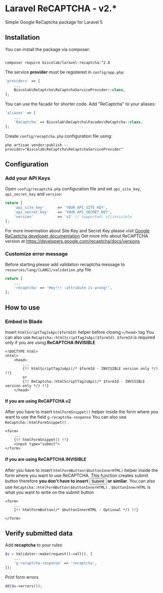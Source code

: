 # Laravel ReCAPTCHA - v2.*
Simple Google ReCaptcha package for Laravel 5

## Installation

You can install the package via composer:
```sh

composer require biscolab/laravel-recaptcha:^2.0
```
The service **provider** must be registered in `config/app.php`:
```php
'providers' => [
    ...
    Biscolab\ReCaptcha\ReCaptchaServiceProvider::class,
];
```
You can use the facade for shorter code. Add "ReCaptcha" to your aliases:
```php
'aliases' => [
    ...
    'ReCaptcha' => Biscolab\ReCaptcha\Facades\ReCaptcha::class,
];
```
Create `config/recaptcha.php` configuration file using:
```su
php artisan vendor:publish --provider="Biscolab\ReCaptcha\ReCaptchaServiceProvider"
```

## Configuration

### Add your API Keys

Open `config/recaptcha.php` configuration file and set `api_site_key`, `api_secret_key` and `version`:

```php
return [
    'api_site_key'      => 'YOUR_API_SITE_KEY',
    'api_secret_key'    => 'YOUR_API_SECRET_KEY',
    'version'           => 'v2' // supported: v2|invisible 
];
```
For more invermation about Site Key and Secret Key please visit [Google RaCaptcha developer documentation](https://developers.google.com/recaptcha/docs/start)
Get more info about ReCAPTCHA version at https://developers.google.com/recaptcha/docs/versions


### Customize error message
Before starting please add validation recaptcha message to `resources/lang/[LANG]/validation.php` file
```php
return [
    ...
    'recaptcha' => 'Hey!!! :attribute is wrong!',
];
```

## How to use

### Embed in Blade

Insert `htmlScriptTagJsApi($formId)` helper before closing `</head>` tag
You can also use `ReCaptcha::htmlScriptTagJsApi($formId)`.
`$formId` is required only if you are using **ReCAPTCHA INVISIBLE**

```blade
<!DOCTYPE html>
<html>
    <head>
        ...
        {!! htmlScriptTagJsApi(/* $formId - INVISIBLE version only */) !!}
        or
        {!! ReCaptcha::htmlScriptTagJsApi(/* $formId - INVISIBLE version only */) !!}
    </head>
```

#### If you are using ReCAPTCHA v2
After you have to insert `htmlFormSnippet()` helper inside the form where you want to use the field `g-recaptcha-response`
You can also use `ReCaptcha::htmlFormSnippet()` .
```blade
<form>
    ...
    {!! htmlFormSnippet() !!}
    <input type="submit">
</form>
```

#### If you are using ReCAPTCHA INVISIBLE
After you have to insert `htmlFormButton($buttonInnerHTML)` helper inside the form where you want to use ReCAPTCHA. This function creates submit button therefore **you don't have to insert <input type="submit"> or similar**.
You can also use `ReCaptcha::htmlFormButton($buttonInnerHTML)` .
`$buttonInnerHTML` is what you want to write on the submit button
```blade
<form>
    ...
    {!! htmlFormButton(/* $buttonInnerHTML - Optional */) !!}

</form>
```

## Verify submitted data

Add **recaptcha** to your rules
```php
$v = Validator::make(request()->all(), [
    ...
    'g-recaptcha-response' => 'recaptcha',
]);
```

Print form errors
```php
dd($v->errors());
```
